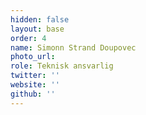 ```yaml
---
hidden: false
layout: base
order: 4
name: Simonn Strand Doupovec 
photo_url: 
role: Teknisk ansvarlig
twitter: ''
website: ''
github: ''
---
```


